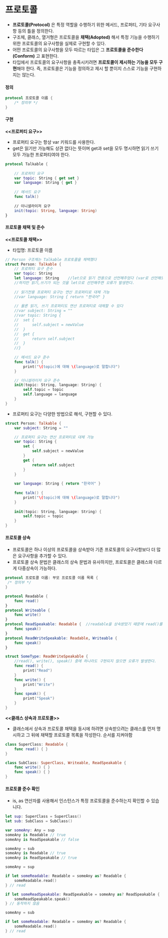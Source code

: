# 프로토콜

- **프로토콜(Protocol)** 은 특정 역할을 수행하기 위한 메서드, 프로퍼티, 기타 요구사항 등의 틀을 정의한다.
- 구조체, 클래스, 열거형은 프로토콜을 **채택(Adopted)** 해서 특정 기능을 수행하기 위한 프로토콜의 요구사항을 실제로 구현할 수 있다.
- 어떤 프로토콜의 요구사항을 모두 따르는 타입은 그 **프로토콜을 준수한다(Conform)** 고 표현한다.
- 타입에서 프로토콜의 요구사항을 충족시키려면 **프로토콜이 제시하는 기능을 모두 구현**해야 한다. 즉, 프로토콜은 기능을 정의하고 제시 할 뿐이지 스스로 기능을 구현하지는 않는다.



#### 정의

```swift
protocol 프로토콜 이름 {
    /* 정의부 */
}
```



#### 구현

**<<프로퍼티 요구>>**

- 프로퍼티 요구는 항상 var 키워드를 사용한다.
- get은 읽기만 가능해도 상관 없다는 뜻이며 get과 set을 모두 명시하면 읽기 쓰기 모두 가능한 프로퍼티여야 한다.

```swift
protocol Talkable {
    
    // 프로퍼티 요구
    var topic: String { get set }
    var language: String { get }
    
    // 메서드 요구
    func talk()
    
    // 이니셜라이저 요구
    init(topic: String, language: String)
}
```



#### 프로토콜 채택 및 준수

**<<프로토콜 채택>>**

- 타입명: 프로토콜 이름

```swift
// Person 구조체는 Talkable 프로토콜을 채택했다
struct Person: Talkable {
    // 프로퍼티 요구 준수
    var topic: String
    let language: String	//let으로 읽기 전용으로 선언해주었다 (var로 선언해도 상관은 없음)
    //하지만 읽기,쓰기가 되는 것을 let으로 선언해주면 오류가 발생한다.
    
    // 읽기전용 프로퍼티 요구는 연산 프로퍼티로 대체 가능
	//var language: String { return "한국어" }
    
    // 물론 읽기, 쓰기 프로퍼티도 연산 프로퍼티로 대체할 수 있다
	//var subject: String = ""
	//var topic: String {
	//	set {
	//		self.subject = newValue
	//	}
	//	get {
	//		return self.subject
	//	}
	//}
    
    // 메서드 요구 준수    
    func talk() {
        print("\(topic)에 대해 \(language)로 말합니다")
    }

    // 이니셜라이저 요구 준수    
    init(topic: String, language: String) {
        self.topic = topic
        self.language = language
    }
}
```

- 프로퍼티 요구는 다양한 방법으로 해석, 구현할 수 있다.

```swift
struct Person: Talkable {
    var subject: String = ""

    // 프로퍼티 요구는 연산 프로퍼티로 대체 가능
    var topic: String {
        set {
            self.subject = newValue
        }
        get {
            return self.subject
        }
    }
    
    var language: String { return "한국어" }
    
    func talk() {
        print("\(topic)에 대해 \(language)로 말합니다")
    }
    
    init(topic: String, language: String) {
        self.topic = topic
    }
}
```



#### 프로토콜 상속

- 프로토콜은 하나 이상의 프로토콜을 상속받아 기존 프로토콜의 요구사항보다 더 많은 요구사항을 추가할 수 있다.
- 프로토콜 상속 문법은 클래스의 상속 문법과 유사하지만, 프로토콜은 클래스와 다르게 다중상속이 가능하다.

```swift
protocol 프로토콜 이름: 부모 프로토콜 이름 목록 {
 /* 정의부 */
}
```

```swift
protocol Readable {
    func read()
}
protocol Writeable {
    func write()
}
protocol ReadSpeakable: Readable {	//readable을 상속받았기 때문에 read()를 이미 요구하고 있다.
    func speak()
}
protocol ReadWriteSpeakable: Readable, Writeable {
    func speak()
}

struct SomeType: ReadWriteSpeakable {
    //read(), write(), speak() 중에 하나라도 구현되지 않으면 오류가 발생한다.
    func read() {
        print("Read")
    }
    func write() {
        print("Write")
    }
    func speak() {
        print("Speak")
    }
}
```



**<<클래스 상속과 프로토콜>>**

- 클래스에서 상속과 프로토콜 채택을 동시에 하려면 상속받으려는 클래스를 먼저 명시하고 그 뒤에 채택할 프로토콜 목록을 작성한다. 순서를 지켜야함

```swift
class SuperClass: Readable {
    func read() { }
}

class SubClass: SuperClass, Writeable, ReadSpeakable {
    func write() { }
    func speak() { }
}
```



#### 프로토콜 준수 확인

- is, as 연산자를 사용해서 인스턴스가 특정 프로토콜을 준수하는지 확인할 수 있습니다.

```swift
let sup: SuperClass = SuperClass()
let sub: SubClass = SubClass()

var someAny: Any = sup
someAny is Readable // true
someAny is ReadSpeakable // false

someAny = sub
someAny is Readable // true
someAny is ReadSpeakable // true

someAny = sup

if let someReadable: Readable = someAny as? Readable {
    someReadable.read()
} // read

if let someReadSpeakable: ReadSpeakable = someAny as? ReadSpeakable {
    someReadSpeakable.speak()
} // 동작하지 않음

someAny = sub

if let someReadable: Readable = someAny as? Readable {
    someReadable.read()
} // read
```

